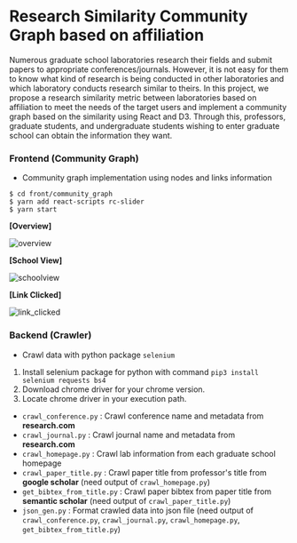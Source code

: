 # Research Similarity Community Graph based on affiliation

Numerous graduate school laboratories research their fields and submit papers to appropriate conferences/journals. However, it is not easy for them to know what kind of research is being conducted in other laboratories and which laboratory conducts research similar to theirs. In this project, we propose a research similarity metric between laboratories based on affiliation to meet the needs of the target users and implement a community graph based on the similarity using React and D3. Through this, professors, graduate students, and undergraduate students wishing to enter graduate school can obtain the information they want.

### Frontend (Community Graph)
- Community graph implementation using nodes and links information
~~~
$ cd front/community_graph
$ yarn add react-scripts rc-slider
$ yarn start
~~~

**[Overview]**

![overview](https://user-images.githubusercontent.com/44594966/145974635-ba3d4a55-2449-4777-8d18-d4baea9bf1e3.JPG)

**[School View]**

![schoolview](https://user-images.githubusercontent.com/44594966/145974641-f11c34d0-33c2-41fc-99c9-0f71905ea355.JPG)

**[Link Clicked]**

![link_clicked](https://user-images.githubusercontent.com/44594966/145974647-17efd07d-2332-4e17-874b-6e66dc329112.JPG)

### Backend (Crawler)
- Crawl data with python package ```selenium```
1. Install selenium package for python with command ```pip3 install selenium requests bs4```
2. Download chrome driver for your chrome version.
3. Locate chrome driver in your execution path.

- `crawl_conference.py` : Crawl conference name and metadata from **research.com**
- `crawl_journal.py` : Crawl journal name and metadata from **research.com**
- `crawl_homepage.py` : Crawl lab information from each graduate school homepage
- `crawl_paper_title.py` : Crawl paper title from professor's title from **google scholar** (need output of `crawl_homepage.py`)
- `get_bibtex_from_title.py` : Crawl paper bibtex from paper title from **semantic scholar** (need output of `crawl_paper_title.py`)
- `json_gen.py` : Format crawled data into json file (need output of `crawl_conference.py`, `crawl_journal.py`, `crawl_homepage.py`, `get_bibtex_from_title.py`)
